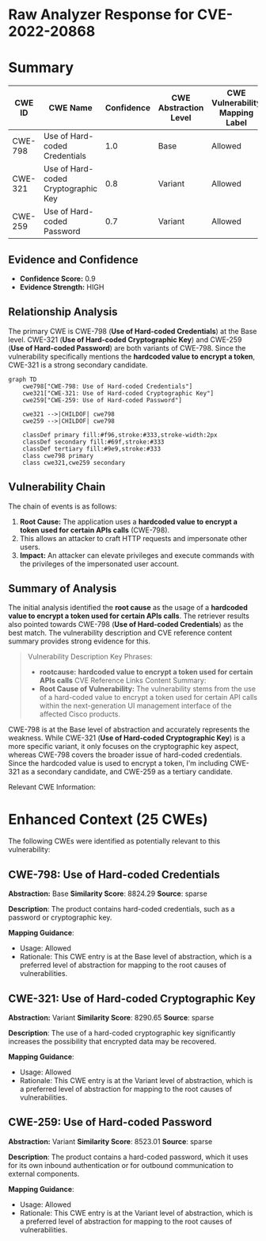 # Raw Analyzer Response for CVE-2022-20868

# Summary
| CWE ID | CWE Name | Confidence | CWE Abstraction Level | CWE Vulnerability Mapping Label | CWE-Vulnerability Mapping Notes |
|---|---|---|---|---|---|
| CWE-798 | Use of Hard-coded Credentials | 1.0 | Base | Allowed | Primary CWE |
| CWE-321 | Use of Hard-coded Cryptographic Key | 0.8 | Variant | Allowed | Secondary Candidate |
| CWE-259 | Use of Hard-coded Password | 0.7 | Variant | Allowed | Secondary Candidate |

## Evidence and Confidence

*   **Confidence Score:** 0.9
*   **Evidence Strength:** HIGH

## Relationship Analysis
The primary CWE is CWE-798 (**Use of Hard-coded Credentials**) at the Base level. CWE-321 (**Use of Hard-coded Cryptographic Key**) and CWE-259 (**Use of Hard-coded Password**) are both variants of CWE-798. Since the vulnerability specifically mentions the **hardcoded value to encrypt a token**, CWE-321 is a strong secondary candidate.

```mermaid
graph TD
    cwe798["CWE-798: Use of Hard-coded Credentials"]
    cwe321["CWE-321: Use of Hard-coded Cryptographic Key"]
    cwe259["CWE-259: Use of Hard-coded Password"]
    
    cwe321 -->|CHILDOF| cwe798
    cwe259 -->|CHILDOF| cwe798
    
    classDef primary fill:#f96,stroke:#333,stroke-width:2px
    classDef secondary fill:#69f,stroke:#333
    classDef tertiary fill:#9e9,stroke:#333
    class cwe798 primary
    class cwe321,cwe259 secondary
```

## Vulnerability Chain
The chain of events is as follows:
1.  **Root Cause:** The application uses a **hardcoded value to encrypt a token used for certain APIs calls** (CWE-798).
2.  This allows an attacker to craft HTTP requests and impersonate other users.
3.  **Impact:** An attacker can elevate privileges and execute commands with the privileges of the impersonated user account.

## Summary of Analysis
The initial analysis identified the **root cause** as the usage of a **hardcoded value to encrypt a token used for certain APIs calls**. The retriever results also pointed towards CWE-798 (**Use of Hard-coded Credentials**) as the best match. The vulnerability description and CVE reference content summary provides strong evidence for this.

> Vulnerability Description Key Phrases:
> -   **rootcause:** **hardcoded value to encrypt a token used for certain APIs calls**
> CVE Reference Links Content Summary:
> -   **Root Cause of Vulnerability:**
> The vulnerability stems from the use of a hard-coded value to encrypt a token used for certain API calls within the next-generation UI management interface of the affected Cisco products.

CWE-798 is at the Base level of abstraction and accurately represents the weakness. While CWE-321 (**Use of Hard-coded Cryptographic Key**) is a more specific variant, it only focuses on the cryptographic key aspect, whereas CWE-798 covers the broader issue of hard-coded credentials. Since the hardcoded value is used to encrypt a token, I'm including CWE-321 as a secondary candidate, and CWE-259 as a tertiary candidate.

Relevant CWE Information:

# Enhanced Context (25 CWEs)
The following CWEs were identified as potentially relevant to this vulnerability:

## CWE-798: Use of Hard-coded Credentials
**Abstraction:** Base
**Similarity Score**: 8824.29
**Source**: sparse

**Description**:
The product contains hard-coded credentials, such as a password or cryptographic key.

**Mapping Guidance**:
- Usage: Allowed
- Rationale: This CWE entry is at the Base level of abstraction, which is a preferred level of abstraction for mapping to the root causes of vulnerabilities.

## CWE-321: Use of Hard-coded Cryptographic Key
**Abstraction:** Variant
**Similarity Score**: 8290.65
**Source**: sparse

**Description**:
The use of a hard-coded cryptographic key significantly increases the possibility that encrypted data may be recovered.

**Mapping Guidance**:
- Usage: Allowed
- Rationale: This CWE entry is at the Variant level of abstraction, which is a preferred level of abstraction for mapping to the root causes of vulnerabilities.

## CWE-259: Use of Hard-coded Password
**Abstraction:** Variant
**Similarity Score**: 8523.01
**Source**: sparse

**Description**:
The product contains a hard-coded password, which it uses for its own inbound authentication or for outbound communication to external components.

**Mapping Guidance**:
- Usage: Allowed
- Rationale: This CWE entry is at the Variant level of abstraction, which is a preferred level of abstraction for mapping to the root causes of vulnerabilities.